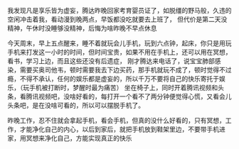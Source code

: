 我发现凡是享乐皆为虚妄，腾达昨晚回家考育婴员证了，如脱缰的野马般，久违的空闲冲击着我，看动漫到晚两点，早饭都没吃就要去上班了，
但代价是第二天没精神，午休时没睡够没精神，后悔为啥昨晚不早点休息

今天周末，早上五点醒来，睡不着就玩会儿手机，玩到六点钟，起床，你只是用玩手机来打发这一小时的时间，但时间宝贵，如果不用在手机上，还可以用在冥想，看书，学习上边，而且这些还没有后遗症，
刚才腾达来电话了，说宝宝肺部感染，需要买奥司他韦，顿时需要我去下边买药，那手机就玩不成了，顿时觉得不过瘾，不得不承认，任何的娱乐都是虚妄的，所以千万不要将自己的快乐寄托于娱乐，（玩手机被打断时，梦醒时最为痛苦）
坐在椅子上，同时开着腾讯视频和头条，看腾讯视频吧，没啥好看的，每打开一个看不了两分钟便觉得心慌，又看会儿头条吧，是在没啥可看的，所以可以摆脱手机了。

 
昨晚工作，忍不住就会拿起手机，看会手机，但真的没什么好看的，只有冥想，工作，才能净化自己的内心，以后到家后，就把手机放到鞋架里边，不要带手机进家，用冥想来净化自己，方能实现真正的快乐